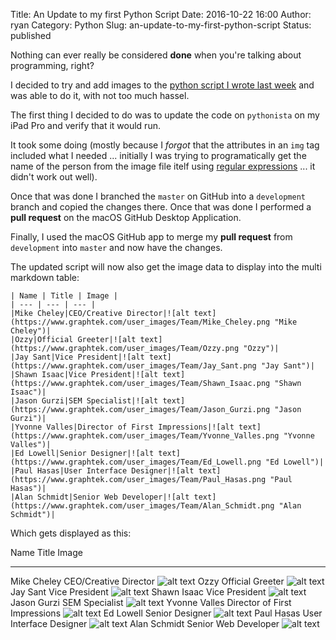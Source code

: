 Title: An Update to my first Python Script
Date: 2016-10-22 16:00
Author: ryan
Category: Python
Slug: an-update-to-my-first-python-script
Status: published

Nothing can ever really be considered **done** when you're talking about programming, right?

I decided to try and add images to the [python script I wrote last week](https://github.com/miloardot/python-files/commit/e603eb863dbba169938b63df3fa82263df942984) and was able to do it, with not too much hassel.

The first thing I decided to do was to update the code on `pythonista` on my iPad Pro and verify that it would run.

It took some doing (mostly because I *forgot* that the attributes in an `img` tag included what I needed ... initially I was trying to programatically get the name of the person from the image file itelf using [regular expressions](https://en.wikipedia.org/wiki/Regular_expression) ... it didn't work out well).

Once that was done I branched the `master` on GitHub into a `development` branch and copied the changes there. Once that was done I performed a **pull request** on the macOS GitHub Desktop Application.

Finally, I used the macOS GitHub app to merge my **pull request** from `development` into `master` and now have the changes.

The updated script will now also get the image data to display into the multi markdown table:

    | Name | Title | Image |
    | --- | --- | --- |
    |Mike Cheley|CEO/Creative Director|![alt text](https://www.graphtek.com/user_images/Team/Mike_Cheley.png "Mike Cheley")|
    |Ozzy|Official Greeter|![alt text](https://www.graphtek.com/user_images/Team/Ozzy.png "Ozzy")|
    |Jay Sant|Vice President|![alt text](https://www.graphtek.com/user_images/Team/Jay_Sant.png "Jay Sant")|
    |Shawn Isaac|Vice President|![alt text](https://www.graphtek.com/user_images/Team/Shawn_Isaac.png "Shawn Isaac")|
    |Jason Gurzi|SEM Specialist|![alt text](https://www.graphtek.com/user_images/Team/Jason_Gurzi.png "Jason Gurzi")|
    |Yvonne Valles|Director of First Impressions|![alt text](https://www.graphtek.com/user_images/Team/Yvonne_Valles.png "Yvonne Valles")|
    |Ed Lowell|Senior Designer|![alt text](https://www.graphtek.com/user_images/Team/Ed_Lowell.png "Ed Lowell")|
    |Paul Hasas|User Interface Designer|![alt text](https://www.graphtek.com/user_images/Team/Paul_Hasas.png "Paul Hasas")|
    |Alan Schmidt|Senior Web Developer|![alt text](https://www.graphtek.com/user_images/Team/Alan_Schmidt.png "Alan Schmidt")|

Which gets displayed as this:

  Name            Title                           Image
  --------------- ------------------------------- -----------------------------------------------------------------------------------------
  Mike Cheley     CEO/Creative Director           ![alt text](https://www.graphtek.com/user_images/Team/Mike_Cheley.png "Mike Cheley")
  Ozzy            Official Greeter                ![alt text](https://www.graphtek.com/user_images/Team/Ozzy.png "Ozzy")
  Jay Sant        Vice President                  ![alt text](https://www.graphtek.com/user_images/Team/Jay_Sant.png "Jay Sant")
  Shawn Isaac     Vice President                  ![alt text](https://www.graphtek.com/user_images/Team/Shawn_Isaac.png "Shawn Isaac")
  Jason Gurzi     SEM Specialist                  ![alt text](https://www.graphtek.com/user_images/Team/Jason_Gurzi.png "Jason Gurzi")
  Yvonne Valles   Director of First Impressions   ![alt text](https://www.graphtek.com/user_images/Team/Yvonne_Valles.png "Yvonne Valles")
  Ed Lowell       Senior Designer                 ![alt text](https://www.graphtek.com/user_images/Team/Ed_Lowell.png "Ed Lowell")
  Paul Hasas      User Interface Designer         ![alt text](https://www.graphtek.com/user_images/Team/Paul_Hasas.png "Paul Hasas")
  Alan Schmidt    Senior Web Developer            ![alt text](https://www.graphtek.com/user_images/Team/Alan_Schmidt.png "Alan Schmidt")
